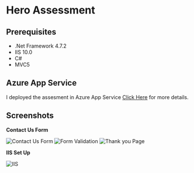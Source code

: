 # Hero Assessment

## Prerequisites

* .Net Framework 4.7.2
* IIS 10.0
* C#
* MVC5

## Azure App Service

I deployed the assesment in Azure App Service [Click Here](https://hero-assessment.azurewebsites.net/Home/ContactUs) for more details.

## Screenshots

**Contact Us Form**

![Contact Us Form](https://images.ctfassets.net/vuq1j8ipojf9/2PvLfTKTyq5zmqCqPh8K0k/989a0d443d980d5f1cad40d68c510143/Screen_Shot_2021-07-15_at_6.11.19_PM.png?h=550)
![Form Validation](https://images.ctfassets.net/vuq1j8ipojf9/5Lwav3KBcBQTg3DM6Qcfu7/9113dab097a861ae37ad4865d589e82c/Screen_Shot_2021-07-15_at_6.11.50_PM.png?h=550)
![Thank you Page](https://images.ctfassets.net/vuq1j8ipojf9/3yk2tJMHshcpuD0YO2Vi7R/9adb72dbf4c9547e00f6970107b0a50d/Screen_Shot_2021-07-15_at_6.12.34_PM.png?h=550)

**IIS Set Up**

![IIS](https://images.ctfassets.net/vuq1j8ipojf9/1R66y8rGmEoN01QkQAniyu/2d21a7ee1b8932f14723fb4f9599baed/Screen_Shot_2021-07-14_at_3.52.17_PM.png?h=550)



